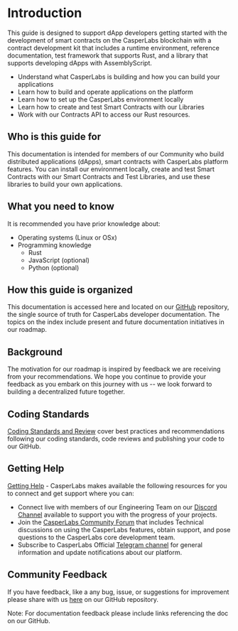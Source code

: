 # Introduction

This guide is designed to support dApp developers getting started with the development of smart contracts on the CasperLabs blockchain with a contract development kit that includes a runtime environment, reference documentation, test framework that supports Rust, and a library that supports developing dApps with AssemblyScript.

- Understand what CasperLabs is building and how you can build your applications
- Learn how to build and operate applications on the platform
- Learn how to set up the CasperLabs environment locally
- Learn how to create and test Smart Contracts with our Libraries
- Work with our Contracts API to access our Rust resources.

## Who is this guide for

This documentation is intended for members of our Community who build distributed applications (dApps), smart contracts with CasperLabs platform features. You can install our environment locally, create and test Smart Contracts with our Smart Contracts and Test Libraries, and use these libraries to build your own applications.

## What you need to know

It is recommended you have prior knowledge about:

* Operating systems (Linux or OSx)
* Programming knowledge 
  * Rust
  * JavaScript (optional)
  * Python (optional)

## How this guide is organized

This documentation is accessed here and located on our [GitHub](https://github.com/CasperLabs/techspec) repository, the single source of truth for CasperLabs developer documentation. The topics on the index include present and future documentation initiatives in our roadmap.

## Background

The motivation for our roadmap is inspired by feedback we are receiving from your recommendations. We hope you continue to provide your feedback as you embark on this journey with us -- we look forward to building a decentralized future together.

## Coding Standards

[Coding Standards and Review](https://github.com/CasperLabs/CasperLabs/blob/v0.14.0/CONTRIBUTING.md) cover best practices and recommendations following our coding standards, code reviews and publishing your code to our GitHub.

## Getting Help

[Getting Help](https://github.com/CasperLabs/CasperLabs/tree/dev#getting-help) - CasperLabs makes available the following resources for you to connect and get support where you can:

* Connect live with members of our Engineering Team on our [Discord Channel](https://discordapp.com/invite/mpZ9AYD) available to support you with the progress of your projects.
* Join the [CasperLabs Community Forum](https://forums.casperlabs.io/) that includes Technical discussions on using the CasperLabs features, obtain support, and pose questions to the CasperLabs core development team.
* Subscribe to CasperLabs Official [Telegram channel](https://t.me/CasperLabs) for general information and update notifications about our platform.

## Community Feedback

If you have feedback, like a any bug, issue, or suggestions for improvement please share with us  [here](https://github.com/CasperLabs/CasperLabs/issues/new) on our GitHub repository.

Note: For documentation feedback please include links referencing the doc on our GitHub.

